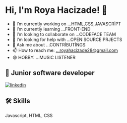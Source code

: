 # Hi, I'm Roya Hacizade! 👋




- 🔭 I’m currently working on ...HTML,CSS,JAVASCRİPT
- 🌱 I’m currently learning ...FRONT-END
- 👯 I’m looking to collaborate on ...CODEFACE TEAM
- 🤔 I’m looking for help with ...OPEN SOURCE PRJECTS
- 💬 Ask me about ...CONTRİBUTİNGS
- 📫 How to reach me: ...royahacizade28@gmail.com
- 😄 HOBBY: ...MUSIC LISTENER

## 🚀 Junior software developer




[![linkedin](https://img.shields.io/badge/linkedin-0A66C2?style=for-the-badge&logo=linkedin&logoColor=white)](https://www.linkedin.com/in/rahman-n-144266195/)



## 🛠 Skills
Javascript, HTML, CSS




